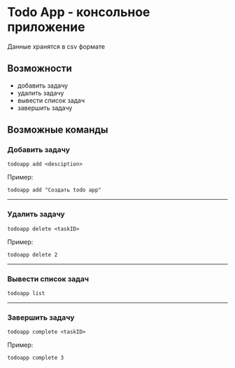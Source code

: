 # Todo App - консольное приложение

Данные хранятся в csv формате

## Возможности

- добавить задачу
- удалить задачу
- вывести список задач
- завершить задачу

## Возможные команды

### Добавить задачу

```text
todoapp add <desciption>
```

Пример:

```text
todoapp add "Создать todo app"
```

---

### Удалить задачу

```text
todoapp delete <taskID>
```

Пример:

```text
todoapp delete 2
```

---

### Вывести список задач

```text
todoapp list
```

---

### Завершить задачу

```text
todoapp complete <taskID>
```

Пример:

```text
todoapp complete 3
```
